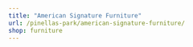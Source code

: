 ```yaml
---
title: "American Signature Furniture"
url: /pinellas-park/american-signature-furniture/
shop: furniture
---
```

